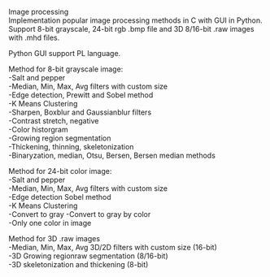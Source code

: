 Image processing  
Implementation popular image processing methods in C with GUI in Python.  
Support 8-bit grayscale, 24-bit rgb .bmp file and 3D 8/16-bit .raw images with .mhd files.  

Python GUI support PL language.  

Method for 8-bit grayscale image:  
-Salt and pepper  
-Median, Min, Max, Avg filters with custom size  
-Edge detection, Prewitt and Sobel method  
-K Means Clustering  
-Sharpen, Boxblur and Gaussianblur filters  
-Contrast stretch, negative  
-Color historgram   
-Growing region segmentation  
-Thickening, thinning, skeletonization  
-Binaryzation, median, Otsu, Bersen, Bersen median methods  

Method for 24-bit color image:  
-Salt and pepper  
-Median, Min, Max, Avg filters with custom size  
-Edge detection Sobel method  
-K Means Clustering  
-Convert to gray 
-Convert to gray by color  
-Only one color in image  

Method for 3D .raw images  
-Median, Min, Max, Avg 3D/2D filters with custom size (16-bit)  
-3D Growing regionraw segmentation (8/16-bit)  
-3D skeletonization and thickening (8-bit)  

